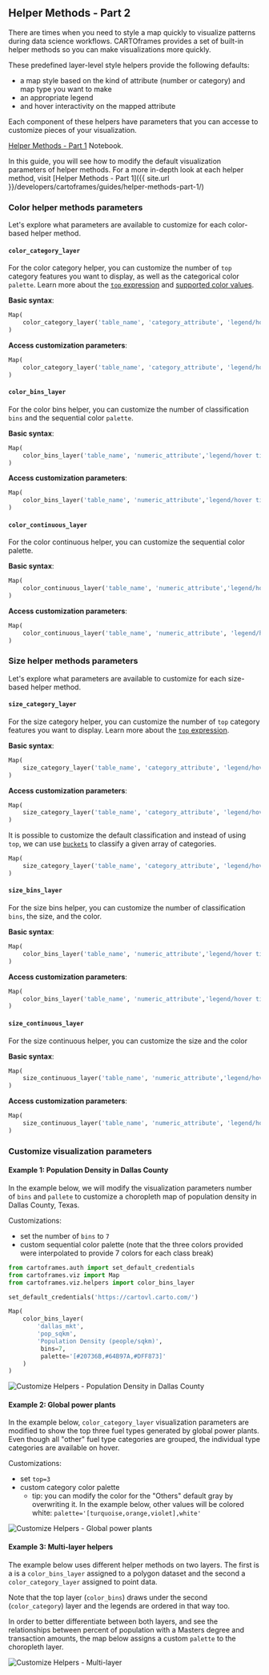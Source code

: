 ## Helper Methods - Part 2

There are times when you need to style a map quickly to visualize patterns during data science workflows. CARTOframes provides a set of built-in helper methods so you can make visualizations more quickly.

These predefined layer-level style helpers provide the following defaults:
- a map style based on the kind of attribute (number or category) and map type you want to make
- an appropriate legend
- and hover interactivity on the mapped attribute

Each component of these helpers have parameters that you can accesse to customize pieces of your visualization.

[Helper Methods - Part 1](https://github.com/CartoDB/cartoframes/blob/develop/examples/04_helper_methods/01_helper_methods_part_1.ipynb) Notebook.

In this guide, you will see how to modify the default visualization parameters of helper methods. For a more in-depth look at each helper method, visit [Helper Methods - Part 1]({{ site.url }}/developers/cartoframes/guides/helper-methods-part-1/)

### Color helper methods parameters

Let's explore what parameters are available to customize for each color-based helper method.

#### `color_category_layer`

For the color category helper, you can customize the number of `top` category features you want to display, as well as the categorical color `palette`. Learn more about the [`top` expression](https://carto.com/developers/carto-vl/reference/#cartoexpressionstop) and [supported color values](https://carto.com/developers/carto-vl/guides/data-driven-visualizations-part-2/#color-values).

**Basic syntax**:

```py
Map(
    color_category_layer('table_name', 'category_attribute', 'legend/hover title')
)
```

**Access customization parameters**:

```py
Map(
    color_category_layer('table_name', 'category_attribute', 'legend/hover title', top=11, palette='bold')
)
```

#### `color_bins_layer`

For the color bins helper, you can customize the number of classification `bins` and the sequential color `palette`.

**Basic syntax**:

```py
Map(
    color_bins_layer('table_name', 'numeric_attribute','legend/hover title')
)
```

**Access customization parameters**:

```py
Map(
    color_bins_layer('table_name', 'numeric_attribute','legend/hover title', bins=5, palette='purpor')
)
```

#### `color_continuous_layer`

For the color continuous helper, you can customize the sequential color palette.

**Basic syntax**:

```py
Map(
    color_continuous_layer('table_name', 'numeric_attribute','legend/hover title')
)
```

**Access customization parameters**:

```py
Map(
    color_continuous_layer('table_name', 'numeric_attribute', 'legend/hover title', palette='sunset')
)
```

### Size helper methods parameters

Let's explore what parameters are available to customize for each size-based helper method.

#### `size_category_layer`

For the size category helper, you can customize the number of `top` category features you want to display. Learn more about the [`top` expression](https://carto.com/developers/carto-vl/reference/#cartoexpressionstop).

**Basic syntax**:

```py
Map(
    size_category_layer('table_name', 'category_attribute', 'legend/hover title')
)
```

**Access customization parameters**:

```py
Map(
    size_category_layer('table_name', 'category_attribute', 'legend/hover title', top=11, size='[10, 100]', color='blue')
)
```

It is possible to customize the default classification and instead of using `top`, we can use [`buckets`](https://carto.com/developers/carto-vl/reference/#cartoexpressionsbuckets) to classify a given array of categories.

```py
Map(
    size_category_layer('table_name', 'category_attribute', 'legend/hover title', cat="['category_a', 'category_b']")
)
```

#### `size_bins_layer`

For the size bins helper, you can customize the number of classification `bins`, the size, and the color.

**Basic syntax**:

```py
Map(
    color_bins_layer('table_name', 'numeric_attribute','legend/hover title')
)
```

**Access customization parameters**:

```py
Map(
    color_bins_layer('table_name', 'numeric_attribute','legend/hover title', bins=5, size="[10, 100]", color='blue')
)
```

#### `size_continuous_layer`

For the size continuous helper, you can customize the size and the color

**Basic syntax**:

```py
Map(
    size_continuous_layer('table_name', 'numeric_attribute','legend/hover title')
)
```

**Access customization parameters**:

```py
Map(
    size_continuous_layer('table_name', 'numeric_attribute', 'legend/hover title', size='[10, 100]', color='blue')
)
```

### Customize visualization parameters

#### Example 1: Population Density in Dallas County

In the example below, we will modify the visualization parameters number of `bins` and `pallete` to customize a choropleth map of population density in Dallas County, Texas.

Customizations:
- set the number of `bins` to `7`
- custom sequential color palette (note that the three colors provided were interpolated to provide 7 colors for each class break)

```py
from cartoframes.auth import set_default_credentials
from cartoframes.viz import Map
from cartoframes.viz.helpers import color_bins_layer

set_default_credentials('https://cartovl.carto.com/')

Map(
    color_bins_layer(
        'dallas_mkt',
        'pop_sqkm',
        'Population Density (people/sqkm)',
         bins=7,
         palette='[#20736B,#64B97A,#DFF873]'
    )
)
```

![Customize Helpers - Population Density in Dallas County](../../img/guides/helper-methods-2/example-1.png)

#### Example 2: Global power plants

In the example below, `color_category_layer` visualization parameters are modified to show the top three fuel types generated by global power plants. Even though all "other" fuel type categories are grouped, the individual type categories are available on hover.

Customizations:
- set `top=3`
- custom category color palette
  - tip: you can modify the color for the "Others" default gray by overwriting it. In the example below, other values will be colored white:
    `palette='[turquoise,orange,violet],white'`

![Customize Helpers - Global power plants](../../img/guides/helper-methods-2/example-2.png)

#### Example 3: Multi-layer helpers

The example below uses different helper methods on two layers. The first is a is a `color_bins_layer` assigned to a polygon dataset and the second a `color_category_layer` assigned to point data.

Note that the top layer (`color_bins`) draws under the second (`color_category`) layer and the legends are ordered in that way too.

In order to better differentiate between both layers, and see the relationships between percent of population with a Masters degree and transaction amounts, the map below assigns a custom `palette` to the choropleth layer.

![Customize Helpers - Multi-layer](../../img/guides/helper-methods-2/example-3.png)

